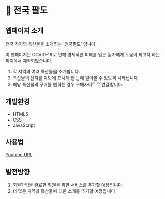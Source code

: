 # 🌄 전국 팔도
## 웹페이지 소개
전국 각지의 특산물을 소개하는 '전국팔도' 입니다.

이 웹페이지는 COVID-19로 인해 경제적인 피해를 입은 농가에게 도움이 되고자 하는 취지에서 제작되었습니다.

1. 각 지역의 여러 특산물을 소개합니다.
2. 특산물의 산지를 지도에 표시해 한 눈에 알아볼 수 있도록 나타냅니다.
3. 해당 특산물의 구매를 원하는 경우 구매사이트로 연결합니다.
  
## 개발환경
+ HTML5
+ CSS
+ JavaScript

## 사용법
[Youtube URL](https://youtu.be/PqijLqAbicc)

## 발전방향
1. 회원가입을 완료한 회원을 위한 서비스를 추가할 예정입니다.
2. 더 많은 지역과 특산물에 대한 소개를 추가할 예정입니다
